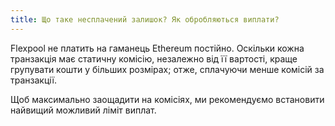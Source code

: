 ```yaml
---
title: Що таке несплачений залишок? Як обробляються виплати?
---
```


Flexpool не платить на гаманець Ethereum постійно. Оскільки кожна транзакція має статичну комісію, незалежно від її вартості, краще групувати кошти у більших розмірах; отже, сплачуючи менше комісій за транзакції.

Щоб максимально заощадити на комісіях, ми рекомендуємо встановити найвищий можливий ліміт виплат. 